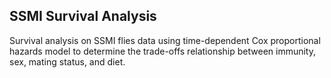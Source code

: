 ## SSMI Survival Analysis

Survival analysis on SSMI flies data using time-dependent Cox proportional hazards model to determine the trade-offs relationship between immunity, sex, mating status, and diet. 
